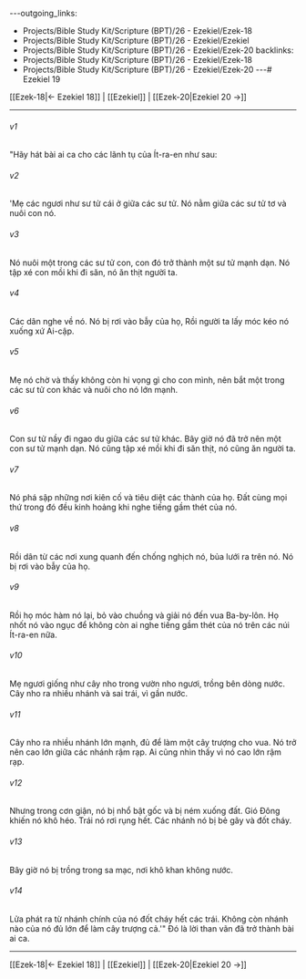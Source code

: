 ---outgoing_links:
  - Projects/Bible Study Kit/Scripture (BPT)/26 - Ezekiel/Ezek-18
  - Projects/Bible Study Kit/Scripture (BPT)/26 - Ezekiel/Ezekiel
  - Projects/Bible Study Kit/Scripture (BPT)/26 - Ezekiel/Ezek-20
backlinks:
  - Projects/Bible Study Kit/Scripture (BPT)/26 - Ezekiel/Ezek-18
  - Projects/Bible Study Kit/Scripture (BPT)/26 - Ezekiel/Ezek-20
---# Ezekiel 19

[[Ezek-18|← Ezekiel 18]] | [[Ezekiel]] | [[Ezek-20|Ezekiel 20 →]]
***



###### v1 
"Hãy hát bài ai ca cho các lãnh tụ của Ít-ra-en như sau: 

###### v2 
'Mẹ các ngươi như sư tử cái ở giữa các sư tử. Nó nằm giữa các sư tử tơ và nuôi con nó. 

###### v3 
Nó nuôi một trong các sư tử con, con đó trở thành một sư tử mạnh dạn. Nó tập xé con mồi khi đi săn, nó ăn thịt người ta. 

###### v4 
Các dân nghe về nó. Nó bị rơi vào bẫy của họ, Rồi người ta lấy móc kéo nó xuống xứ Ai-cập. 

###### v5 
Mẹ nó chờ và thấy không còn hi vọng gì cho con mình, nên bắt một trong các sư tử con khác và nuôi cho nó lớn mạnh. 

###### v6 
Con sư tử nầy đi ngao du giữa các sư tử khác. Bây giờ nó đã trở nên một con sư tử mạnh dạn. Nó cũng tập xé mồi khi đi săn thịt, nó cũng ăn người ta. 

###### v7 
Nó phá sập những nơi kiên cố và tiêu diệt các thành của họ. Đất cùng mọi thứ trong đó đều kinh hoảng khi nghe tiếng gầm thét của nó. 

###### v8 
Rồi dân từ các nơi xung quanh đến chống nghịch nó, bủa lưới ra trên nó. Nó bị rơi vào bẫy của họ. 

###### v9 
Rồi họ móc hàm nó lại, bỏ vào chuồng và giải nó đến vua Ba-by-lôn. Họ nhốt nó vào ngục để không còn ai nghe tiếng gầm thét của nó trên các núi Ít-ra-en nữa. 

###### v10 
Mẹ ngươi giống như cây nho trong vườn nho ngươi, trồng bên dòng nước. Cây nho ra nhiều nhánh và sai trái, vì gần nước. 

###### v11 
Cây nho ra nhiều nhánh lớn mạnh, đủ để làm một cây trượng cho vua. Nó trở nên cao lớn giữa các nhánh rậm rạp. Ai cũng nhìn thấy vì nó cao lớn rậm rạp. 

###### v12 
Nhưng trong cơn giận, nó bị nhổ bật gốc và bị ném xuống đất. Gió Đông khiến nó khô héo. Trái nó rơi rụng hết. Các nhánh nó bị bẻ gãy và đốt cháy. 

###### v13 
Bây giờ nó bị trồng trong sa mạc, nơi khô khan không nước. 

###### v14 
Lửa phát ra từ nhánh chính của nó đốt cháy hết các trái. Không còn nhánh nào của nó đủ lớn để làm cây trượng cả.'" Đó là lời than vãn đã trở thành bài ai ca.

***
[[Ezek-18|← Ezekiel 18]] | [[Ezekiel]] | [[Ezek-20|Ezekiel 20 →]]
